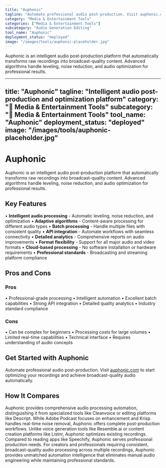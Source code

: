 ```yaml
---
title: "Auphonic"
tagline: "Automate professional audio post-production. Visit auphonic.com to start opti..."
category: "Media & Entertainment Tools"
categories: ["Media & Entertainment Tools"]
subcategory: "Audio Generation Editing"
tool_name: "Auphonic"
deployment_status: "deployed"
image: "/images/tools/auphonic-placeholder.jpg"
---
```

Auphonic is an intelligent audio post-production platform that automatically transforms raw recordings into broadcast-quality content. Advanced algorithms handle leveling, noise reduction, and audio optimization for professional results.

---
title: "Auphonic"
tagline: "Intelligent audio post-production and optimization platform"
category: "🎵 Media & Entertainment Tools"
subcategory: "🎵 Media & Entertainment Tools"
tool_name: "Auphonic"
deployment_status: "deployed"
image: "/images/tools/auphonic-placeholder.jpg"
---

# Auphonic

Auphonic is an intelligent audio post-production platform that automatically transforms raw recordings into broadcast-quality content. Advanced algorithms handle leveling, noise reduction, and audio optimization for professional results.

## Key Features

• **Intelligent audio processing** - Automatic leveling, noise reduction, and optimization
• **Adaptive algorithms** - Content-aware processing for different audio types
• **Batch processing** - Handle multiple files with consistent quality
• **API integration** - Automate workflows with seamless connectivity
• **Detailed analytics** - Comprehensive reports on audio improvements
• **Format flexibility** - Support for all major audio and video formats
• **Cloud-based processing** - No software installation or hardware requirements
• **Professional standards** - Broadcasting and streaming platform compliance

## Pros and Cons

### Pros
• Professional-grade processing
• Intelligent automation
• Excellent batch capabilities
• Strong API integration
• Detailed quality analytics
• Industry standard compliance

### Cons
• Can be complex for beginners
• Processing costs for large volumes
• Limited real-time capabilities
• Technical interface
• Requires understanding of audio concepts

## Get Started with Auphonic

Automate professional audio post-production. Visit [auphonic.com](https://auphonic.com) to start optimizing your recordings and achieve broadcast-quality audio automatically.

## How It Compares

Auphonic provides comprehensive audio processing automation, distinguishing it from specialized tools like Cleanvoice or editing platforms like Descript. While Adobe Podcast focuses on enhancement and Krisp handles real-time noise removal, Auphonic offers complete post-production workflows. Unlike voice generation tools like Resemble.ai or content creation platforms like Listnr, Auphonic optimizes existing recordings. Compared to reading apps like Speechify, Auphonic serves professional production needs. For creators and professionals requiring consistent, broadcast-quality audio processing across multiple recordings, Auphonic provides unmatched automation intelligence that eliminates manual audio engineering while maintaining professional standards.